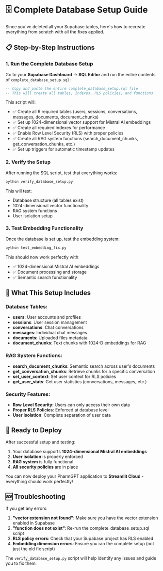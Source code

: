 # 🗄️ Complete Database Setup Guide

Since you've deleted all your Supabase tables, here's how to recreate everything from scratch with all the fixes applied.

## 📋 Step-by-Step Instructions

### 1. Run the Complete Database Setup

Go to your **Supabase Dashboard** → **SQL Editor** and run the entire contents of `complete_database_setup.sql`:

```sql
-- Copy and paste the entire complete_database_setup.sql file
-- This will create all tables, indexes, RLS policies, and functions
```

This script will:
- ✅ Create all 6 required tables (users, sessions, conversations, messages, documents, document_chunks)
- ✅ Set up 1024-dimensional vector support for Mistral AI embeddings
- ✅ Create all required indexes for performance
- ✅ Enable Row Level Security (RLS) with proper policies
- ✅ Create all RAG system functions (search_document_chunks, get_conversation_chunks, etc.)
- ✅ Set up triggers for automatic timestamp updates

### 2. Verify the Setup

After running the SQL script, test that everything works:

```bash
python verify_database_setup.py
```

This will test:
- Database structure (all tables exist)
- 1024-dimensional vector functionality
- RAG system functions
- User isolation setup

### 3. Test Embedding Functionality

Once the database is set up, test the embedding system:

```bash
python test_embedding_fix.py
```

This should now work perfectly with:
- ✅ 1024-dimensional Mistral AI embeddings
- ✅ Document processing and storage
- ✅ Semantic search functionality

## 🔧 What This Setup Includes

### Database Tables:
- **users**: User accounts and profiles
- **sessions**: User session management  
- **conversations**: Chat conversations
- **messages**: Individual chat messages
- **documents**: Uploaded files metadata
- **document_chunks**: Text chunks with 1024-D embeddings for RAG

### RAG System Functions:
- **search_document_chunks**: Semantic search across user's documents
- **get_conversation_chunks**: Retrieve chunks for a specific conversation
- **set_user_context**: Set user context for RLS policies
- **get_user_stats**: Get user statistics (conversations, messages, etc.)

### Security Features:
- **Row Level Security**: Users can only access their own data
- **Proper RLS Policies**: Enforced at database level
- **User Isolation**: Complete separation of user data

## 🚀 Ready to Deploy

After successful setup and testing:

1. Your database supports **1024-dimensional Mistral AI embeddings**
2. **User isolation** is properly enforced
3. **RAG system** is fully functional
4. **All security policies** are in place

You can now deploy your PharmGPT application to **Streamlit Cloud** - everything should work perfectly!

## 🆘 Troubleshooting

If you get any errors:

1. **"vector extension not found"**: Make sure you have the vector extension enabled in Supabase
2. **"function does not exist"**: Re-run the complete_database_setup.sql script
3. **RLS policy errors**: Check that your Supabase project has RLS enabled
4. **Embedding dimension errors**: Ensure you ran the complete setup (not just the old fix script)

The `verify_database_setup.py` script will help identify any issues and guide you to fix them.
